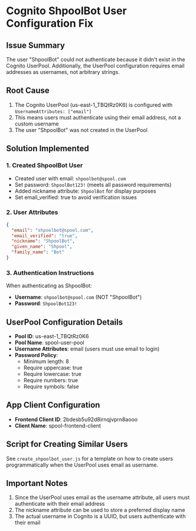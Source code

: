 # Cognito ShpoolBot User Configuration Fix

## Issue Summary
The user "ShpoolBot" could not authenticate because it didn't exist in the Cognito UserPool. Additionally, the UserPool configuration requires email addresses as usernames, not arbitrary strings.

## Root Cause
1. The Cognito UserPool (us-east-1_TBQtRz0K6) is configured with `UsernameAttributes: ["email"]`
2. This means users must authenticate using their email address, not a custom username
3. The user "ShpoolBot" was not created in the UserPool

## Solution Implemented

### 1. Created ShpoolBot User
- Created user with email: `shpoolbot@spool.com`
- Set password: `ShpoolBot123!` (meets all password requirements)
- Added nickname attribute: `ShpoolBot` for display purposes
- Set email_verified: true to avoid verification issues

### 2. User Attributes
```json
{
  "email": "shpoolbot@spool.com",
  "email_verified": "true",
  "nickname": "ShpoolBot",
  "given_name": "Shpool",
  "family_name": "Bot"
}
```

### 3. Authentication Instructions
When authenticating as ShpoolBot:
- **Username**: `shpoolbot@spool.com` (NOT "ShpoolBot")
- **Password**: `ShpoolBot123!`

## UserPool Configuration Details
- **Pool ID**: us-east-1_TBQtRz0K6
- **Pool Name**: spool-user-pool
- **Username Attributes**: email (users must use email to login)
- **Password Policy**:
  - Minimum length: 8
  - Require uppercase: true
  - Require lowercase: true
  - Require numbers: true
  - Require symbols: false

## App Client Configuration
- **Frontend Client ID**: 2bdesb5u92d8irnqjvprn8aooo
- **Client Name**: spool-frontend-client

## Script for Creating Similar Users
See `create_shpoolbot_user.js` for a template on how to create users programmatically when the UserPool uses email as username.

## Important Notes
1. Since the UserPool uses email as the username attribute, all users must authenticate with their email address
2. The nickname attribute can be used to store a preferred display name
3. The actual username in Cognito is a UUID, but users authenticate with their email